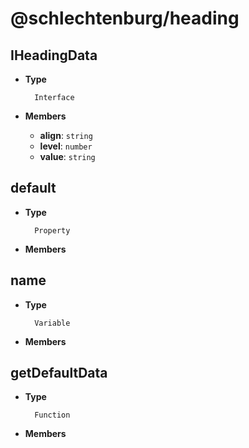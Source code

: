 # @schlechtenburg/heading

## IHeadingData



- **Type**
  ```
    Interface
  ```

- **Members**
   - **align**: `string`
   - **level**: `number`
   - **value**: `string`

## default



- **Type**
  ```
    Property
  ```

- **Members**


## name



- **Type**
  ```
    Variable
  ```

- **Members**


## getDefaultData



- **Type**
  ```
    Function
  ```

- **Members**